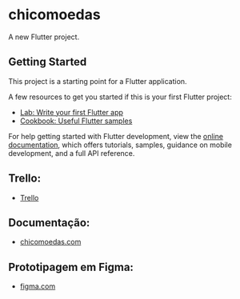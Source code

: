 # chicomoedas

A new Flutter project.

## Getting Started

This project is a starting point for a Flutter application.

A few resources to get you started if this is your first Flutter project:

- [Lab: Write your first Flutter app](https://docs.flutter.dev/get-started/codelab)
- [Cookbook: Useful Flutter samples](https://docs.flutter.dev/cookbook)

For help getting started with Flutter development, view the
[online documentation](https://docs.flutter.dev/), which offers tutorials,
samples, guidance on mobile development, and a full API reference.

## Trello:
- [Trello](https://trello.com/b/RjL324Oy/chicomoedas)
## Documentação: 
- [chicomoedas.com](https://docs.google.com/document/d/1lib0fNVb99Jqf09HwvgoJilDO-NkkHy6RlJDz7yx0O0/edit?usp=sharing)
## Prototipagem em Figma:
- [figma.com](https://www.figma.com/design/mXNIdHNQCzI8XqJJEOmSsU/Projeto-Dev-Mobile?node-id=0-1&t=xOuRKRY11DTo4Sdy-0)
